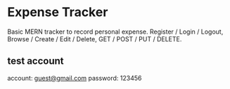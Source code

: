 # Expense Tracker
Basic MERN tracker to record personal expense.
Register / Login / Logout, Browse / Create / Edit / Delete, GET / POST / PUT / DELETE.

## test account
account:  guest@gmail.com
password: 123456